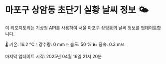 
# 마포구 상암동 초단기 실황 날씨 정보 🌤️

이 리포지토리는 기상청 API를 사용하여 서울 마포구 상암동의 날씨 정보를 업데이트합니다. 

🌡️ 기온: 16.2 ℃
💧 강수량: 0 mm
💦 습도: 50 %
🌬️ 풍속: 0.3 m/s

마지막 업데이트 시각: 2025년 04월 16일 21시 20분    
